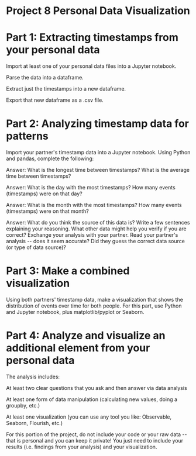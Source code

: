 # Project 8 Personal Data Visualization

# Part 1: Extracting timestamps from your personal data
Import at least one of your personal data files into a Jupyter notebook.

Parse the data into a dataframe.

Extract just the timestamps into a new dataframe.

Export that new dataframe as a .csv file.

# Part 2: Analyzing timestamp data for patterns

Import your partner's timestamp data into a Jupyter notebook. Using Python and pandas, complete the following:

Answer: What is the longest time between timestamps? What is the average time between timestamps?

Answer: What is the day with the most timestamps? How many events (timestamps) were on that day? 

Answer: What is the month with the most timestamps? How many events (timestamps) were on that month? 

Answer: What do you think the source of this data is? Write a few sentences explaining your reasoning. What other data might help you verify if you are correct?
Exchange your analysis with your partner. Read your partner's analysis -- does it seem accurate? Did they guess the correct data source (or type of data source)?

# Part 3: Make a combined visualization
Using both partners' timestamp data, make a visualization that shows the distribution of events over time for both people. For this part, use Python and Jupyter notebook, plus matplotlib/pyplot or Seaborn.

# Part 4: Analyze and visualize an additional element from  your personal data
The analysis includes:

At least two clear questions that you ask and then answer via data analysis

At least one form of data manipulation (calculating new values, doing a groupby, etc.)

At least one visualization (you can use any tool you like: Observable, Seaborn, Flourish, etc.)

For this portion of the project, do not include your code or your raw data -- that is personal and you can keep it private! You just need to include your results (i.e. findings from your analysis) and your visualization.
